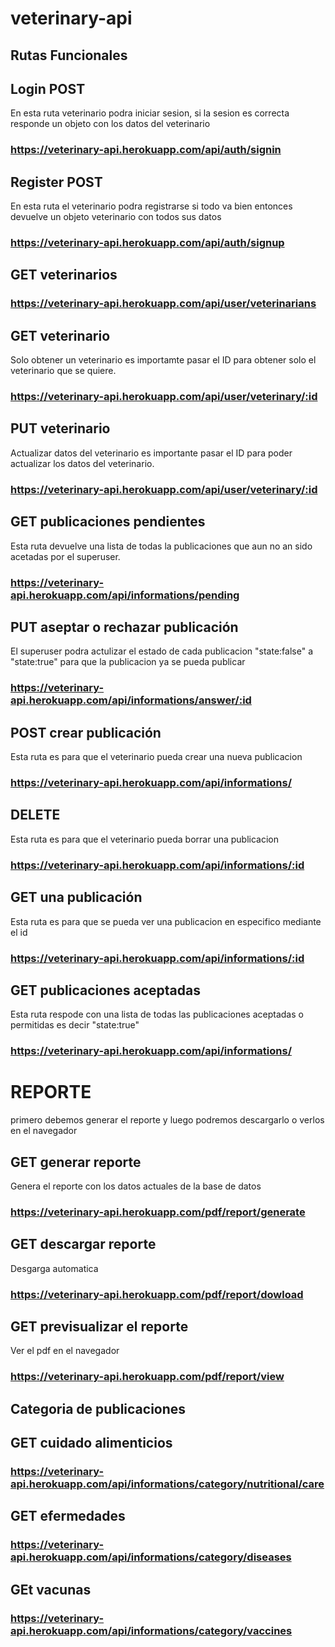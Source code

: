 # veterinary-api

## Rutas Funcionales
## Login POST
En esta ruta veterinario podra iniciar sesion, si la sesion es correcta responde un objeto con los datos del veterinario
### https://veterinary-api.herokuapp.com/api/auth/signin

## Register POST
En esta ruta el veterinario podra registrarse si todo va bien entonces devuelve un objeto veterinario con todos sus datos
### https://veterinary-api.herokuapp.com/api/auth/signup

## GET veterinarios
### https://veterinary-api.herokuapp.com/api/user/veterinarians

## GET veterinario
Solo obtener un veterinario es importamte pasar el  ID para obtener solo el veterinario que se quiere.
### https://veterinary-api.herokuapp.com/api/user/veterinary/:id

## PUT veterinario
Actualizar datos del veterinario es importante pasar el ID para poder actualizar los datos del veterinario.
### https://veterinary-api.herokuapp.com/api/user/veterinary/:id

## GET publicaciones pendientes
Esta ruta devuelve una lista de todas la publicaciones que aun no an sido acetadas por el superuser.
### https://veterinary-api.herokuapp.com/api/informations/pending

## PUT aseptar o rechazar publicación
El superuser podra actulizar el estado de cada publicacion "state:false" a "state:true" para que la publicacion ya se pueda publicar 
### https://veterinary-api.herokuapp.com/api/informations/answer/:id

## POST crear publicación
Esta ruta es para que el veterinario pueda crear una nueva publicacion
### https://veterinary-api.herokuapp.com/api/informations/

## DELETE
Esta ruta es para que el veterinario pueda borrar una publicacion
### https://veterinary-api.herokuapp.com/api/informations/:id

## GET una publicación
Esta ruta es para que se pueda ver una publicacion en especifico mediante el id
### https://veterinary-api.herokuapp.com/api/informations/:id

## GET publicaciones aceptadas
Esta ruta respode con una lista de todas las publicaciones aceptadas o permitidas es decir "state:true"
### https://veterinary-api.herokuapp.com/api/informations/

# REPORTE
primero debemos generar el reporte y luego podremos descargarlo o verlos en el navegador 
## GET generar reporte
Genera el reporte con los datos actuales de la base de datos
### https://veterinary-api.herokuapp.com/pdf/report/generate

## GET descargar reporte
Desgarga automatica
### https://veterinary-api.herokuapp.com/pdf/report/dowload

## GET previsualizar el reporte 
Ver el pdf en el navegador
### https://veterinary-api.herokuapp.com/pdf/report/view

## Categoria de publicaciones
## GET cuidado alimenticios
### https://veterinary-api.herokuapp.com/api/informations/category/nutritional/care
## GET efermedades
### https://veterinary-api.herokuapp.com/api/informations/category/diseases
## GEt vacunas
### https://veterinary-api.herokuapp.com/api/informations/category/vaccines



